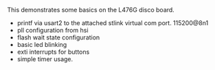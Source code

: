This demonstrates some basics on the L476G disco board.

* printf via usart2 to the attached stlink virtual com port. 115200@8n1
* pll configuration from hsi
* flash wait state configuration
* basic led blinking
* exti interrupts for buttons
* simple timer usage.
